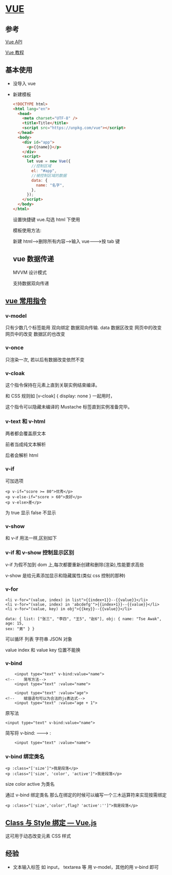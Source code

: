 # [VUE](https://www.bilibili.com/video/BV1U5411h7oH)

## 参考

[Vue API](https://cn.vuejs.org/v2/api/)

[Vue 教程](https://cn.vuejs.org/v2/guide/)

## 基本使用

- 没导入 vue

- 新建模板

  ```html
  <!DOCTYPE html>
  <html lang="en">
    <head>
      <meta charset="UTF-8" />
      <title>Title</title>
      <script src="https://unpkg.com/vue"></script>
    </head>
    <body>
      <div id="app">
        <p>{{name}}</p>
      </div>
      <script>
        let vue = new Vue({
          //控制区域
          el: "#app",
          //被控制区域的数据
          data: {
            name: "名字",
          },
        });
      </script>
    </body>
  </html>
  ```

  设置快捷键 vue.勾选 html 下使用

  模板使用方法:

  新建 html-->删除所有内容-->输入 vue--->按 tab 键

  ## vue 数据传递

  MVVM 设计模式

  支持数据双向传递

## [vue 常用指令](https://cn.vuejs.org/v2/api/index.html#指令)

### v-model

只有少数几个标签能用 双向绑定 数据双向传输. data 数据区改变 网页中的改变 网页中的改变 数据区的也改变

### v-once

只渲染一次, 若以后有数据改变依然不变

### v-cloak

这个指令保持在元素上直到关联实例结束编译。

和 CSS 规则如 [v-cloak] { display: none } 一起用时，

这个指令可以隐藏未编译的 Mustache 标签直到实例准备完毕。

### v-text 和 v-html

两者都会覆盖原文本

前者当成纯文本解析

后者会解析 html

### v-if

可加选项

```vue
<p v-if="score >= 80">优秀</p>
<p v-else-if="score > 60">良好</p>
<p v-else>差</p>
```

为 true 显示 false 不显示

### v-show

和 v-if 用法一样,区别如下

### v-if 和 v-show 控制显示区别

v-if 为假不加到 dom 上,每次都要重新创建和删除(渲染),性能要求高些

v-show 是给元素添加显示和隐藏属性(类似 css 控制的那种)

### v-for

```vue
<li v-for="(value, index) in list">{{index+1}}--{{value}}</li>
<li v-for="(value, index) in 'abcdefg'">{{index+1}}--{{value}}</li>
<li v-for="(value, key) in obj">{{key}}--{{value}}</li>
```

```vue
data: { list: ["张三", "李四", "王5", "赵6"], obj: { name: "Tse Awak", age: 15,
sex: "男" } }
```

可以循环 列表 字符串 JSON 对象

value index 和 value key 位置不能换

### v-bind

```vue
    <input type="text" v-bind:value="name">
<!--    简写方法-->
    <input type="text" :value="name">

    <input type="text" :value="age">
<!--    赋值语句可以为合法的js表达式-->
    <input type="text" :value="age + 1">
```

原写法

```vue
<input type="text" v-bind:value="name">
```

简写将 v-bind: ---> :

```vue
    <input type="text" :value="name">
```

### v-bind 绑定类名

```vue
<p :class="['size']">我是段落</p>
<p :class="['size', 'color', 'active']">我是段落</p>
```

size color active 为类名

通过 v-bind 绑定类名 那么在绑定的时候可以编写一个三木运算符来实现按需绑定

```
<p :class="['size','color',flag? 'active':'']">我是段落</p>
```

## [Class 与 Style 绑定 — Vue.js](https://cn.vuejs.org/v2/guide/class-and-style.html)

这可用于动态改变元素 CSS 样式

## 经验

- 文本输入标签 如 input， textarea 等 用 v-model，其他的用 v-bind 即可


